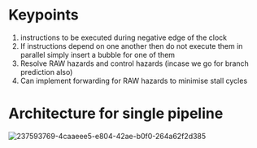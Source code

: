 # Keypoints
1) instructions to be executed during negative edge of the clock
2) If instructions depend on one another then do not execute them in parallel simply insert a bubble for one of them
3) Resolve RAW hazards and control hazards (incase we go for branch prediction also)
4) Can implement forwarding for RAW hazards to minimise stall cycles

# Architecture for single pipeline
 ![237593769-4caaeee5-e804-42ae-b0f0-264a62f2d385](https://github.com/user-attachments/assets/9f952f2e-13fe-4d1d-a737-a4bc5f6c04a1)

